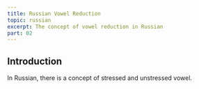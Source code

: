 ```yaml
---
title: Russian Vowel Reduction
topic: russian
excerpt: The concept of vowel reduction in Russian
part: 02
---
```


## Introduction

In Russian, there is a concept of stressed and unstressed vowel.
